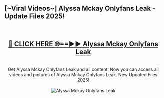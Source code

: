 <h2>[~Viral Videos~] Alyssa Mckay Onlyfans Leak - Update Files 2025!</h2>
<br>
<div align="center">
<h2><a href="https://betterlinks.top/A2PfLJ" rel="nofollow">🔴 CLICK HERE 🌐==►► Alyssa Mckay Onlyfans Leak</a></h2>
<br>
Get Alyssa Mckay Onlyfans Leak and all content. Now you can access all videos and pictures of Alyssa Mckay Onlyfans Leak. New Updated Files 2025!
<br>
<br>
<a href="https://betterlinks.top/A2PfLJ" rel="nofollow" data-target="animated-image.originalLink"><img src="https://i.ibb.co.com/WyWwxjT/player-gif2.gif" alt="Alyssa Mckay Onlyfans Leak" style="max-width: 100%; display: inline-block;" data-target="animated-image.originalImage"></a>
</div>
<br>
